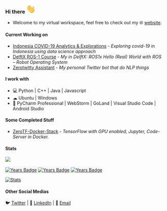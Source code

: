 ### Hi there <img src="https://raw.githubusercontent.com/noczero/noczero/master/styles/Hi.gif" width="30px">
* Welcome to my virtual workspace, feel free to check out my 🌐 [website](https://satrya.zeroinside.in).

#### Current Working on
* [Indonesia COVID-19 Analytics & Explorations](https://github.com/noczero/Indonesia-COVID-19-Analytics-n-Explorations) - *Exploring covid-19 in Indonesia using data science approach*
* [DelftX ROS-1 Course](https://github.com/blue-1ms/Simplan) - *My in DelftX: ROS1x Hello (Real) World with ROS – Robot Operating System*
* [Zerotwitty Assistant](https://github.com/ShaanCoding/Tekh) - *My personal Twitter bot that do NLP things*

#### I work with
* 💻 Python | C++ | Java | Javascript
* ☁ Ubuntu | Windows 
* :white_square_button: PyCharm Professional | WebStorm | GoLand | Visual Studio Code | Android Studio

#### Some Completed Stuff
* [ZeroTF-Docker-Stack](https://github.com/noczero/ZeroTF-Docker-Stack) - *TensorFlow with GPU enabled, Jupyter, Code-Server in Docker.*

 #### Stats

![](https://komarev.com/ghpvc/?username=noczero&color=brightgreen)

[![Years Badge](https://badges.pufler.dev/years/noczero)](https://badges.pufler.dev)
[![Years Badge](https://badges.pufler.dev/repos/noczero)](https://badges.pufler.dev)
[![Years Badge](https://badges.pufler.dev/commits/all/noczero)](https://badges.pufler.dev)

[![Stats](https://github-readme-stats.vercel.app/api?username=noczero)](https://github.com/blue-1ms)
#### Other Social Medias
🐦 [Twitter](https://twitter.com/sstry_bp) | 💼 [LinkedIn](https://www.linkedin.com/in/satrya-budi-pratama) | 📧 [Email](mailto:zeroonetm@gmail.com)
 
